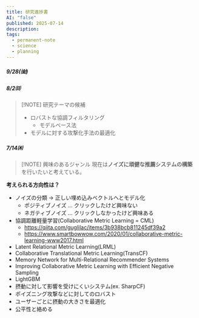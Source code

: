 ```yaml
---
title: 研究進捗書
AI: "false"
published: 2025-07-14
description: 
tags:
  - permanent-note
  - science
  - planning
---
```

##### 9/28(㈮)





##### 8/2㈰

> [!NOTE] 研究テーマの候補
> - ロバストな協調フィルタリング
> 	- モデルベース法
> - モデルに対する攻撃化手法の最適化



##### 7/14㈭ 

> [!NOTE] 興味のあるジャンル
> 現在は**ノイズに頑健な推薦システムの構築**を行いたいと考えている。

**考えられる方向性は？**
- ノイズの分類 → 正しい埋め込みベクトルへとモデル化
	- ポジティブノイズ ... クリックしたけど興味ない
	- ネガティブノイズ ... クリックしなかったけど興味ある
- 協調距離軽量学習(Collaborative Metric Learning = CML)
	- https://qiita.com/guglilac/items/3b938bcb811245df39a2
	- https://www.smartbowwow.com/2020/01/collaborative-metric-learning-www2017.html
- Latent Relational Metric Learning(LRML)
- Collaborative Translational Metric Learning(TransCF)
- Memory Network for Multi-Relational Recommender Systems
- Improving Collaborative Metric Learning with Efficient Negative Sampling
- LightGBM
- 摂動に対して影響を受けにくいシステム(ex. SharpCF)
- ポイズニング攻撃などに対してのロバスト
- ユーザーごとに摂動の大きさを最適化
- 公平性と絡める